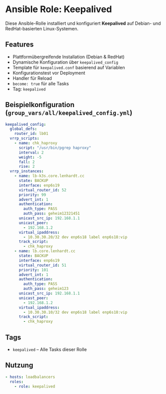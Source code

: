 # Ansible Role: Keepalived

Diese Ansible-Rolle installiert und konfiguriert **Keepalived** auf Debian- und RedHat-basierten Linux-Systemen.

## Features

- Plattformübergreifende Installation (Debian & RedHat)
- Dynamische Konfiguration über `keepalived_config`
- Template für `keepalived.conf` basierend auf Variablen
- Konfigurationstest vor Deployment
- Handler für Reload
- `become: true` für alle Tasks
- Tag: `keepalived`

## Beispielkonfiguration (`group_vars/all/keepalived_config.yml`)

```yaml
keepalived_config:
  global_defs:
    router_id: lb01
  vrrp_scripts:
    - name: chk_haproxy
      script: "/usr/bin/pgrep haproxy"
      interval: 2
      weight: -5
      fall: 2
      rise: 2
  vrrp_instances:
    - name: lb-k3s.core.lenhardt.cc
      state: BACKUP
      interface: enp6s19
      virtual_router_id: 52
      priority: 99
      advert_int: 1
      authentication:
        auth_type: PASS
        auth_pass: geheim12321451
      unicast_src_ip: 192.168.1.1
      unicast_peer:
        - 192.168.1.2
      virtual_ipaddress:
        - 10.30.30.20/32 dev enp6s18 label enp6s18:vip
      track_script:
        - chk_haproxy
    - name: lb.core.lenhardt.cc
      state: BACKUP
      interface: enp6s19
      virtual_router_id: 51
      priority: 101
      advert_int: 1
      authentication:
        auth_type: PASS
        auth_pass: geheim123
      unicast_src_ip: 192.168.1.1
      unicast_peer:
        - 192.168.1.2
      virtual_ipaddress:
        - 10.30.30.10/32 dev enp6s18 label enp6s18:vip
      track_script:
        - chk_haproxy
```

## Tags

- `keepalived` – Alle Tasks dieser Rolle

## Nutzung

```yaml
- hosts: loadbalancers
  roles:
    - role: keepalived
```
